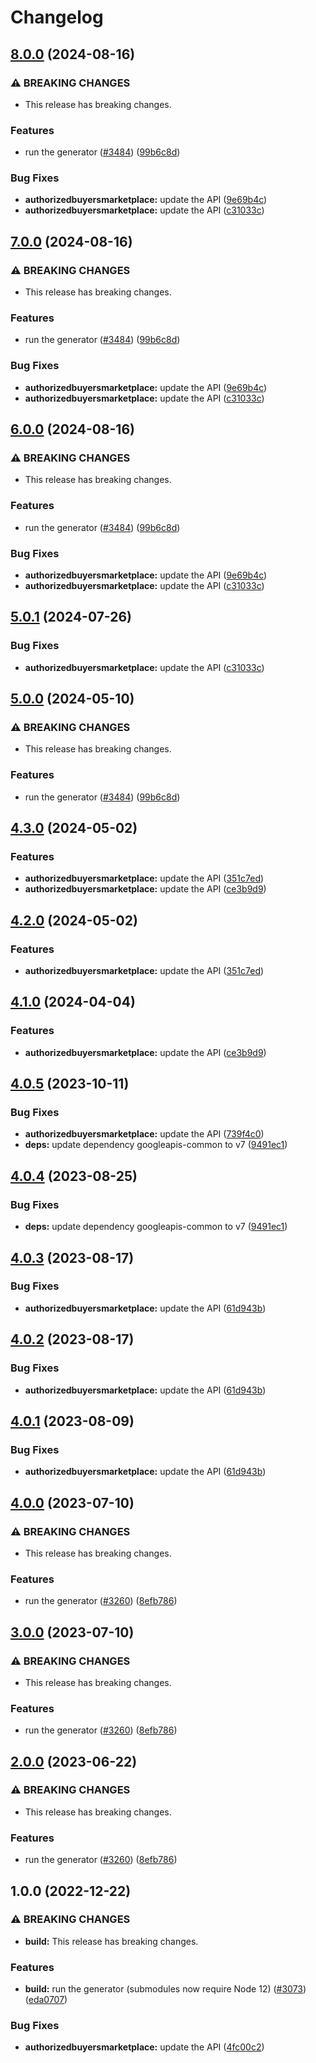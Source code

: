 # Changelog

## [8.0.0](https://github.com/googleapis/google-api-nodejs-client/compare/authorizedbuyersmarketplace-v7.0.0...authorizedbuyersmarketplace-v8.0.0) (2024-08-16)


### ⚠ BREAKING CHANGES

* This release has breaking changes.

### Features

* run the generator ([#3484](https://github.com/googleapis/google-api-nodejs-client/issues/3484)) ([99b6c8d](https://github.com/googleapis/google-api-nodejs-client/commit/99b6c8de5beb8447d177048a64a977ee39ee5ee6))


### Bug Fixes

* **authorizedbuyersmarketplace:** update the API ([9e69b4c](https://github.com/googleapis/google-api-nodejs-client/commit/9e69b4cd4553f3088c95da3869daacff0620c50b))
* **authorizedbuyersmarketplace:** update the API ([c31033c](https://github.com/googleapis/google-api-nodejs-client/commit/c31033c400ac43bb72442e678857cd62df741ff0))

## [7.0.0](https://github.com/googleapis/google-api-nodejs-client/compare/authorizedbuyersmarketplace-v6.0.0...authorizedbuyersmarketplace-v7.0.0) (2024-08-16)


### ⚠ BREAKING CHANGES

* This release has breaking changes.

### Features

* run the generator ([#3484](https://github.com/googleapis/google-api-nodejs-client/issues/3484)) ([99b6c8d](https://github.com/googleapis/google-api-nodejs-client/commit/99b6c8de5beb8447d177048a64a977ee39ee5ee6))


### Bug Fixes

* **authorizedbuyersmarketplace:** update the API ([9e69b4c](https://github.com/googleapis/google-api-nodejs-client/commit/9e69b4cd4553f3088c95da3869daacff0620c50b))
* **authorizedbuyersmarketplace:** update the API ([c31033c](https://github.com/googleapis/google-api-nodejs-client/commit/c31033c400ac43bb72442e678857cd62df741ff0))

## [6.0.0](https://github.com/googleapis/google-api-nodejs-client/compare/authorizedbuyersmarketplace-v5.0.1...authorizedbuyersmarketplace-v6.0.0) (2024-08-16)


### ⚠ BREAKING CHANGES

* This release has breaking changes.

### Features

* run the generator ([#3484](https://github.com/googleapis/google-api-nodejs-client/issues/3484)) ([99b6c8d](https://github.com/googleapis/google-api-nodejs-client/commit/99b6c8de5beb8447d177048a64a977ee39ee5ee6))


### Bug Fixes

* **authorizedbuyersmarketplace:** update the API ([9e69b4c](https://github.com/googleapis/google-api-nodejs-client/commit/9e69b4cd4553f3088c95da3869daacff0620c50b))
* **authorizedbuyersmarketplace:** update the API ([c31033c](https://github.com/googleapis/google-api-nodejs-client/commit/c31033c400ac43bb72442e678857cd62df741ff0))

## [5.0.1](https://github.com/googleapis/google-api-nodejs-client/compare/authorizedbuyersmarketplace-v5.0.0...authorizedbuyersmarketplace-v5.0.1) (2024-07-26)


### Bug Fixes

* **authorizedbuyersmarketplace:** update the API ([c31033c](https://github.com/googleapis/google-api-nodejs-client/commit/c31033c400ac43bb72442e678857cd62df741ff0))

## [5.0.0](https://github.com/googleapis/google-api-nodejs-client/compare/authorizedbuyersmarketplace-v4.3.0...authorizedbuyersmarketplace-v5.0.0) (2024-05-10)


### ⚠ BREAKING CHANGES

* This release has breaking changes.

### Features

* run the generator ([#3484](https://github.com/googleapis/google-api-nodejs-client/issues/3484)) ([99b6c8d](https://github.com/googleapis/google-api-nodejs-client/commit/99b6c8de5beb8447d177048a64a977ee39ee5ee6))

## [4.3.0](https://github.com/googleapis/google-api-nodejs-client/compare/authorizedbuyersmarketplace-v4.2.0...authorizedbuyersmarketplace-v4.3.0) (2024-05-02)


### Features

* **authorizedbuyersmarketplace:** update the API ([351c7ed](https://github.com/googleapis/google-api-nodejs-client/commit/351c7edca745cf8d996963e6816811eaaca09a04))
* **authorizedbuyersmarketplace:** update the API ([ce3b9d9](https://github.com/googleapis/google-api-nodejs-client/commit/ce3b9d9cd6943d210729caea8e10f0b3d9ae5871))

## [4.2.0](https://github.com/googleapis/google-api-nodejs-client/compare/authorizedbuyersmarketplace-v4.1.0...authorizedbuyersmarketplace-v4.2.0) (2024-05-02)


### Features

* **authorizedbuyersmarketplace:** update the API ([351c7ed](https://github.com/googleapis/google-api-nodejs-client/commit/351c7edca745cf8d996963e6816811eaaca09a04))

## [4.1.0](https://github.com/googleapis/google-api-nodejs-client/compare/authorizedbuyersmarketplace-v4.0.5...authorizedbuyersmarketplace-v4.1.0) (2024-04-04)


### Features

* **authorizedbuyersmarketplace:** update the API ([ce3b9d9](https://github.com/googleapis/google-api-nodejs-client/commit/ce3b9d9cd6943d210729caea8e10f0b3d9ae5871))

## [4.0.5](https://github.com/googleapis/google-api-nodejs-client/compare/authorizedbuyersmarketplace-v4.0.4...authorizedbuyersmarketplace-v4.0.5) (2023-10-11)


### Bug Fixes

* **authorizedbuyersmarketplace:** update the API ([739f4c0](https://github.com/googleapis/google-api-nodejs-client/commit/739f4c0e80b3d2ab8135d8e7d975ee25f94df17c))
* **deps:** update dependency googleapis-common to v7 ([9491ec1](https://github.com/googleapis/google-api-nodejs-client/commit/9491ec1cdc3c413e7d73edcfcd59cf5c28a7c855))

## [4.0.4](https://github.com/googleapis/google-api-nodejs-client/compare/authorizedbuyersmarketplace-v4.0.3...authorizedbuyersmarketplace-v4.0.4) (2023-08-25)


### Bug Fixes

* **deps:** update dependency googleapis-common to v7 ([9491ec1](https://github.com/googleapis/google-api-nodejs-client/commit/9491ec1cdc3c413e7d73edcfcd59cf5c28a7c855))

## [4.0.3](https://github.com/googleapis/google-api-nodejs-client/compare/authorizedbuyersmarketplace-v4.0.2...authorizedbuyersmarketplace-v4.0.3) (2023-08-17)


### Bug Fixes

* **authorizedbuyersmarketplace:** update the API ([61d943b](https://github.com/googleapis/google-api-nodejs-client/commit/61d943be060a702f2c19d88115d5361acce74a55))

## [4.0.2](https://github.com/googleapis/google-api-nodejs-client/compare/authorizedbuyersmarketplace-v4.0.1...authorizedbuyersmarketplace-v4.0.2) (2023-08-17)


### Bug Fixes

* **authorizedbuyersmarketplace:** update the API ([61d943b](https://github.com/googleapis/google-api-nodejs-client/commit/61d943be060a702f2c19d88115d5361acce74a55))

## [4.0.1](https://github.com/googleapis/google-api-nodejs-client/compare/authorizedbuyersmarketplace-v4.0.0...authorizedbuyersmarketplace-v4.0.1) (2023-08-09)


### Bug Fixes

* **authorizedbuyersmarketplace:** update the API ([61d943b](https://github.com/googleapis/google-api-nodejs-client/commit/61d943be060a702f2c19d88115d5361acce74a55))

## [4.0.0](https://github.com/googleapis/google-api-nodejs-client/compare/authorizedbuyersmarketplace-v3.0.0...authorizedbuyersmarketplace-v4.0.0) (2023-07-10)


### ⚠ BREAKING CHANGES

* This release has breaking changes.

### Features

* run the generator ([#3260](https://github.com/googleapis/google-api-nodejs-client/issues/3260)) ([8efb786](https://github.com/googleapis/google-api-nodejs-client/commit/8efb7861b7da4bc1472a4b654e46f90b29fbff20))

## [3.0.0](https://github.com/googleapis/google-api-nodejs-client/compare/authorizedbuyersmarketplace-v2.0.0...authorizedbuyersmarketplace-v3.0.0) (2023-07-10)


### ⚠ BREAKING CHANGES

* This release has breaking changes.

### Features

* run the generator ([#3260](https://github.com/googleapis/google-api-nodejs-client/issues/3260)) ([8efb786](https://github.com/googleapis/google-api-nodejs-client/commit/8efb7861b7da4bc1472a4b654e46f90b29fbff20))

## [2.0.0](https://github.com/googleapis/google-api-nodejs-client/compare/authorizedbuyersmarketplace-v1.0.0...authorizedbuyersmarketplace-v2.0.0) (2023-06-22)


### ⚠ BREAKING CHANGES

* This release has breaking changes.

### Features

* run the generator ([#3260](https://github.com/googleapis/google-api-nodejs-client/issues/3260)) ([8efb786](https://github.com/googleapis/google-api-nodejs-client/commit/8efb7861b7da4bc1472a4b654e46f90b29fbff20))

## 1.0.0 (2022-12-22)


### ⚠ BREAKING CHANGES

* **build:** This release has breaking changes.

### Features

* **build:** run the generator (submodules now require Node 12) ([#3073](https://github.com/googleapis/google-api-nodejs-client/issues/3073)) ([eda0707](https://github.com/googleapis/google-api-nodejs-client/commit/eda07079dadab46a80b6f9ede618f4f43030169e))


### Bug Fixes

* **authorizedbuyersmarketplace:** update the API ([4fc00c2](https://github.com/googleapis/google-api-nodejs-client/commit/4fc00c223ef4792e8dee52ab0a11705a3b1ee455))

